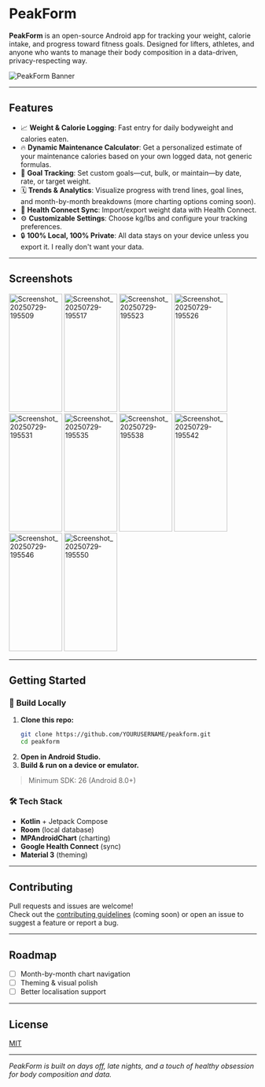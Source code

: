 # PeakForm

**PeakForm** is an open-source Android app for tracking your weight, calorie intake, and progress toward fitness goals. Designed for lifters, athletes, and anyone who wants to manage their body composition in a data-driven, privacy-respecting way.

![PeakForm Banner](docs/banner.png) 

---

## Features

- 📈 **Weight & Calorie Logging**: Fast entry for daily bodyweight and calories eaten.
- 🔥 **Dynamic Maintenance Calculator**: Get a personalized estimate of your maintenance calories based on your own logged data, not generic formulas.
- 🎯 **Goal Tracking**: Set custom goals—cut, bulk, or maintain—by date, rate, or target weight.
- 🗓️ **Trends & Analytics**: Visualize progress with trend lines, goal lines, and month-by-month breakdowns (more charting options coming soon).
- 🔁 **Health Connect Sync**: Import/export weight data with Health Connect.
- ⚙️ **Customizable Settings**: Choose kg/lbs and configure your tracking preferences.
- 🔒 **100% Local, 100% Private**: All data stays on your device unless you export it. I really don't want your data.

---

## Screenshots

<p float="left">
<img width="108" height="240" alt="Screenshot_20250729-195509" src="https://github.com/user-attachments/assets/35951d1b-7d66-4362-bb12-b9e8e9368dec" />
<img width="108" height="240" alt="Screenshot_20250729-195517" src="https://github.com/user-attachments/assets/7541757f-7a10-4c2e-b629-469bb089741a" />
<img width="108" height="240" alt="Screenshot_20250729-195523" src="https://github.com/user-attachments/assets/f330bdcc-63f7-4f17-b3d0-85be7e73153e" />
<img width="108" height="240" alt="Screenshot_20250729-195526" src="https://github.com/user-attachments/assets/786e7bdc-caf3-415e-af56-c16552715212" />

    
<img width="108" height="240" alt="Screenshot_20250729-195531" src="https://github.com/user-attachments/assets/fd24289e-80b1-4dd4-b0b9-bd8eefb6660c" />
<img width="108" height="240" alt="Screenshot_20250729-195535" src="https://github.com/user-attachments/assets/858f5a30-de0e-476e-889f-3d66c9c0d98f" />
<img width="108" height="240" alt="Screenshot_20250729-195538" src="https://github.com/user-attachments/assets/38b3d6e2-f62d-4475-adb4-4d673b622337" />
<img width="108" height="240" alt="Screenshot_20250729-195542" src="https://github.com/user-attachments/assets/b840e703-33e4-4e5d-bff6-c552c839069a" />


<img width="108" height="240" alt="Screenshot_20250729-195546" src="https://github.com/user-attachments/assets/7b15144b-fcb5-4afc-b446-e83dc874e5a7" />
<img width="108" height="240" alt="Screenshot_20250729-195550" src="https://github.com/user-attachments/assets/0fe59ad9-b868-44eb-98e7-9cc30e031362" />
</p>

---

## Getting Started

### 📱 **Build Locally**

1. **Clone this repo:**
    ```bash
    git clone https://github.com/YOURUSERNAME/peakform.git
    cd peakform
    ```
2. **Open in Android Studio.**
3. **Build & run on a device or emulator.**

> Minimum SDK: 26 (Android 8.0+)

### 🛠 **Tech Stack**

- **Kotlin** + Jetpack Compose
- **Room** (local database)
- **MPAndroidChart** (charting)
- **Google Health Connect** (sync)
- **Material 3** (theming)

---

## Contributing

Pull requests and issues are welcome!  
Check out the [contributing guidelines](CONTRIBUTING.md) (coming soon) or open an issue to suggest a feature or report a bug.

---

## Roadmap

- [ ] Month-by-month chart navigation
- [ ] Theming & visual polish
- [ ] Better localisation support

---

## License

[MIT](LICENSE)

---

*PeakForm is built on days off, late nights, and a touch of healthy obsession for body composition and data.*
